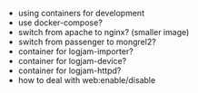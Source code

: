 * using containers for development
* use docker-compose?
* switch from apache to nginx? (smaller image)
* switch from passenger to mongrel2?
* container for logjam-importer?
* container for logjam-device?
* container for logjam-httpd?
* how to deal with web:enable/disable
